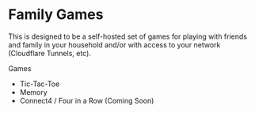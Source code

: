 # Family Games

This is designed to be a self-hosted set of games for playing with friends and family in your household and/or with access to your network (Cloudflare Tunnels, etc). 

Games
- Tic-Tac-Toe
- Memory
- Connect4 / Four in a Row (Coming Soon)
